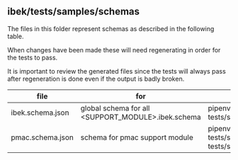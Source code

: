 ## ibek/tests/samples/schemas

The files in this folder represent schemas as described in the following table.

When changes have been
made these will need regenerating in order for the tests to pass.

It is important to review the generated files since the tests will always pass
after regeneration is done even if the output is badly broken.

| file | for | regenerate with |
|------|-----|------------------|
|ibek.schema.json|global schema for all <SUPPORT_MODULE>.ibek.schema|pipenv run ibek ibek-schema tests/samples/schemas/ibek.schema.json|
|pmac.schema.json|schema for pmac support module|pipenv run ibek ioc-schema tests/samples/yaml/pmac.ibek.yaml tests/samples/schemas/pmac.schema.json|

